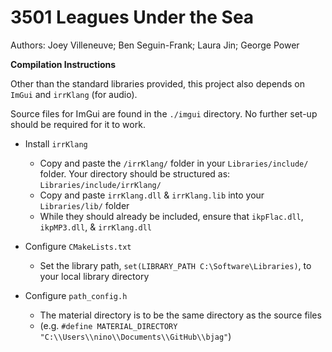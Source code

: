 # 3501 Leagues Under the Sea

Authors: Joey Villeneuve; Ben Seguin-Frank; Laura Jin; George Power

__Compilation Instructions__

Other than the standard libraries provided, this project also depends on ``ImGui`` and ``irrKlang`` (for audio).

Source files for ImGui are found in the ``./imgui`` directory. No further set-up should be required for it to work.

- Install ``irrKlang``
	- Copy and paste the ``/irrKlang/`` folder in your ``Libraries/include/`` folder. Your directory should be structured as: ``Libraries/include/irrKlang/``
	- Copy and paste ``irrKlang.dll`` & ``irrKlang.lib`` into your ``Libraries/lib/`` folder
	- While they should already be included, ensure that ``ikpFlac.dll``, ``ikpMP3.dll``, & ``irrKlang.dll``

- Configure ``CMakeLists.txt``
	- Set the library path, ``set(LIBRARY_PATH C:\Software\Libraries)``, to your local library directory

- Configure ``path_config.h``
	- The material directory is to be the same directory as the source files 
	- (e.g. ``#define MATERIAL_DIRECTORY  "C:\\Users\\nino\\Documents\\GitHub\\bjag"``)